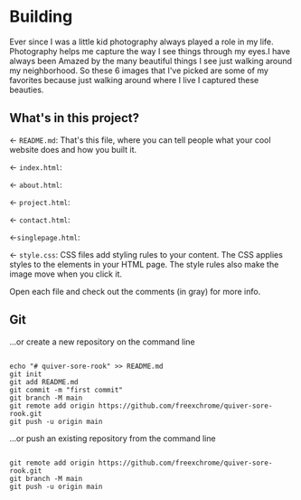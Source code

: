 # Building

Ever since I was a little kid photography always played a role in my
life. Photography helps me capture the way I see things through my
eyes.I have always been Amazed by the many beautiful things I see just
walking around my neighborhood. So these 6 images that I've picked are
some of my favorites because just walking around where I live I
captured these beauties.

## What's in this project?

← `README.md`: That's this file, where you can tell people what your cool website does and how you built it.

← `index.html`:

← `about.html`:

← `project.html`:

← `contact.html`:

←`singlepage.html`:

← `style.css`: CSS files add styling rules to your content. The CSS applies styles to the elements in your HTML page. The style rules also make the image move when you click it.

Open each file and check out the comments (in gray) for more info.

## Git

...or create a new repository on the command line

```

echo "# quiver-sore-rook" >> README.md
git init
git add README.md
git commit -m "first commit"
git branch -M main
git remote add origin https://github.com/freexchrome/quiver-sore-rook.git
git push -u origin main
```

…or push an existing repository from the command line

```

git remote add origin https://github.com/freexchrome/quiver-sore-rook.git
git branch -M main
git push -u origin main
```
